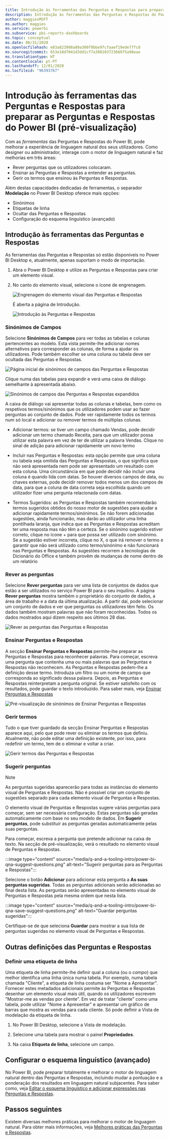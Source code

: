 ```yaml
---
title: Introdução às ferramentas das Perguntas e Respostas para preparar as Perguntas e Respostas do Power BI (pré-visualização)
description: Introdução às ferramentas das Perguntas e Respostas do Power BI
author: maggiesMSFT
ms.author: maggies
ms.service: powerbi
ms.subservice: pbi-reports-dashboards
ms.topic: conceptual
ms.date: 08/31/2020
ms.openlocfilehash: e83a823908a89a300f9bbe97cfaaef19ede77fc8
ms.sourcegitcommit: 653e18d7041d3dd1cf7a38010372366975a98eae
ms.translationtype: HT
ms.contentlocale: pt-PT
ms.lasthandoff: 12/01/2020
ms.locfileid: "96393767"
---
```

# <a name="intro-to-qa-tooling-to-train-power-bi-qa-preview"></a>Introdução às ferramentas das Perguntas e Respostas para preparar as Perguntas e Respostas do Power BI (pré-visualização)

Com as *ferramentas* das Perguntas e Respostas do Power BI, pode melhorar a experiência de linguagem natural dos seus utilizadores. Como designer ou administrador, interage com o motor de linguagem natural e faz melhorias em três áreas: 

- Rever perguntas que os utilizadores colocaram.
- Ensinar as Perguntas e Respostas a entender as perguntas.
- Gerir os termos que ensinou às Perguntas e Respostas.

Além destas capacidades dedicadas de ferramentas, o separador **Modelação** no Power BI Desktop oferece mais opções:  

- Sinónimos
- Etiquetas de linha
- Ocultar das Perguntas e Respostas
- Configuração do esquema linguístico (avançado)

## <a name="get-started-with-qa-tooling"></a>Introdução às ferramentas das Perguntas e Respostas

As ferramentas das Perguntas e Respostas só estão disponíveis no Power BI Desktop e, atualmente, apenas suportam o modo de importação.

1. Abra o Power BI Desktop e utilize as Perguntas e Respostas para criar um elemento visual. 
2. No canto do elemento visual, selecione o ícone de engrenagem. 

    ![Engrenagem do elemento visual das Perguntas e Respostas](media/q-and-a-tooling-intro/qna-visual-gear.png)

    É aberta a página de Introdução.  

    ![Introdução às Perguntas e Respostas](media/q-and-a-tooling-intro/qna-tooling-dialog.png)

### <a name="field-synonyms"></a>Sinónimos de Campos

Selecione **Sinónimos de Campos** para ver todas as tabelas e colunas pertencentes ao modelo. Esta vista permite-lhe adicionar nomes alternativos para corresponder as colunas, de forma a ajudar os utilizadores. Pode também escolher se uma coluna ou tabela deve ser ocultada das Perguntas e Respostas.

![Página inicial de sinónimos de campos das Perguntas e Respostas](media/q-and-a-tooling-intro/qna-tooling-field-synonyms-home.png)

Clique numa das tabelas para expandir e verá uma caixa de diálogo semelhante à apresentada abaixo.

![Sinónimos de campos das Perguntas e Respostas expandidos](media/q-and-a-tooling-intro/qna-tooling-field-synonyms-expanded.png)

A caixa de diálogo vai apresentar todas as colunas e tabelas, bem como os respetivos termos/sinónimos que os utilizadores podem usar ao fazer perguntas ao conjunto de dados. Pode ver rapidamente todos os termos num só local e adicionar ou remover termos de múltiplas colunas. 

- Adicionar termos: se tiver um campo chamado Vendas, pode decidir adicionar um termo chamado Receita, para que um utilizador possa utilizar esta palavra em vez de ter de utilizar a palavra Vendas. Clique no sinal de adição para adicionar rapidamente um novo termo

- Incluir nas Perguntas e Respostas: esta opção permite que uma coluna ou tabela seja omitida das Perguntas e Respostas, o que significa que não será apresentada nem pode ser apresentado um resultado com esta coluna. Uma circunstância em que pode decidir não incluir uma coluna é quando lida com datas. Se houver diversos campos de data, ou chaves externas, pode decidir remover todos menos um dos campos de data, para que a coluna de data correta seja escolhida quando um utilizador fizer uma pergunta relacionada com datas.

- Termos Sugeridos: as Perguntas e Respostas também recomendarão termos sugeridos obtidos do nosso motor de sugestões para ajudar a adicionar rapidamente termos/sinónimos. Se não forem adicionadas sugestões, ainda funcionarão, mas darão ao utilizador uma linha pontilhada laranja, que indica que as Perguntas e Respostas acreditam ter uma resposta mas não têm a certeza. Se o sinónimo sugerido estiver correto, clique no ícone + para que possa ser utilizado com sinónimo. Se a sugestão estiver incorreta, clique no X, o que irá remover o termo e garantir que não será utilizado como termo/sinónimo e não funcionará nas Perguntas e Respostas. As sugestões recorrem a tecnologias de Dicionário do Office e também provêm de mudanças de nome dentro de um relatório

### <a name="review-questions"></a>Rever as perguntas

Selecione **Rever perguntas** para ver uma lista de conjuntos de dados que estão a ser utilizados no serviço Power BI para o seu inquilino. A página **Rever perguntas** mostra também o proprietário do conjunto de dados, a área de trabalho e a data da última atualização. A partir daí, pode selecionar um conjunto de dados e ver que perguntas os utilizadores têm feito. Os dados também mostram palavras que não foram reconhecidas. Todos os dados mostrados aqui dizem respeito aos últimos 28 dias.

![Rever as perguntas das Perguntas e Respostas](media/q-and-a-tooling-intro/qna-tooling-review-questions.png)

### <a name="teach-qa"></a>Ensinar Perguntas e Respostas

A secção **Ensinar Perguntas e Respostas** permite-lhe preparar as Perguntas e Respostas para reconhecer palavras. Para começar, escreva uma pergunta que contenha uma ou mais palavras que as Perguntas e Respostas não reconhecem. As Perguntas e Respostas pedem-lhe a definição desse termo. Introduza um filtro ou um nome de campo que corresponda ao significado dessa palavra. Depois, as Perguntas e Respostas reinterpretam a pergunta original. Se estiver satisfeito com os resultados, pode guardar o texto introduzido. Para saber mais, veja [Ensinar Perguntas e Respostas](q-and-a-tooling-teach-q-and-a.md)

![Pré-visualização de sinónimos de Ensinar Perguntas e Respostas](media/q-and-a-tooling-intro/qna-tooling-teach-fixpreview.png)

### <a name="manage-terms"></a>Gerir termos

Tudo o que tiver guardado da secção Ensinar Perguntas e Respostas aparece aqui, pelo que pode rever ou eliminar os termos que definiu. Atualmente, não pode editar uma definição existente, por isso, para redefinir um termo, tem de o eliminar e voltar a criar.

![Gerir termos das Perguntas e Respostas](media/q-and-a-tooling-intro/qna-manage-terms.png)

### <a name="suggest-questions"></a>Sugerir perguntas

> [!NOTE]
> As perguntas sugeridas aparecerão para todas as instâncias do elemento visual de Perguntas e Respostas. Não é possível criar um conjunto de sugestões separado para cada elemento visual de Perguntas e Respostas.
> 
> 

O elemento visual de Perguntas e Respostas sugere várias perguntas para começar, sem ser necessária configuração. Estas perguntas são geradas automaticamente com base no seu modelo de dados. Em **Sugerir perguntas**, pode substituir as perguntas geradas automaticamente pelas suas perguntas.

Para começar, escreva a pergunta que pretende adicionar na caixa de texto. Na secção de pré-visualização, verá o resultado no elemento visual de Perguntas e Respostas. 

:::image type="content" source="media/q-and-a-tooling-intro/power-bi-qna-suggest-questions.png" alt-text="Sugerir perguntas para as Perguntas e Respostas":::
 
Selecione o botão **Adicionar** para adicionar esta pergunta a **As suas perguntas sugeridas**. Todas as perguntas adicionais serão adicionadas ao final desta lista. As perguntas serão apresentadas no elemento visual de Perguntas e Respostas pela mesma ordem que nesta lista. 

:::image type="content" source="media/q-and-a-tooling-intro/power-bi-qna-save-suggest-questions.png" alt-text="Guardar perguntas sugeridas":::
 
Certifique-se de que seleciona **Guardar** para mostrar a sua lista de perguntas sugeridas no elemento visual de Perguntas e Respostas. 

## <a name="other-qa-settings"></a>Outras definições das Perguntas e Respostas

### <a name="set-a-row-label"></a>Definir uma etiqueta de linha

Uma etiqueta de linha permite-lhe definir qual a coluna (ou o *campo*) que melhor identifica uma linha única numa tabela. Por exemplo, numa tabela chamada "Cliente", a etiqueta de linha costuma ser "Nome a Apresentar". Fornecer estes metadados adicionais permite às Perguntas e Respostas desenhar um elemento visual mais útil, quando os utilizadores escrevem "Mostrar-me as vendas por cliente". Em vez de tratar "cliente" como uma tabela, pode utilizar "Nome a Apresentar" e apresentar um gráfico de barras que mostra as vendas para cada cliente. Só pode definir a Vista de modelação da etiqueta de linha. 

1. No Power BI Desktop, selecione a Vista de modelação.

2. Selecione uma tabela para mostrar o painel **Propriedades**.

3. Na caixa **Etiqueta de linha**, selecione um campo.

## <a name="configure-the-linguistic-schema-advanced"></a>Configurar o esquema linguístico (avançado)

No Power BI, pode preparar totalmente e melhorar o motor de linguagem natural dentro das Perguntas e Respostas, incluindo mudar a pontuação e a ponderação dos resultados em linguagem natural subjacentes. Para saber como, veja [Editar o esquema linguístico e adicionar expressões nas Perguntas e Respostas](q-and-a-tooling-advanced.md).

## <a name="next-steps"></a>Passos seguintes

Existem diversas melhores práticas para melhorar o motor de linguagem natural. Para obter mais informações, veja [Melhores práticas das Perguntas e Respostas](q-and-a-best-practices.md).
